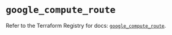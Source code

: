 # `google_compute_route`

Refer to the Terraform Registry for docs: [`google_compute_route`](https://registry.terraform.io/providers/hashicorp/google/6.16.0/docs/resources/compute_route).

